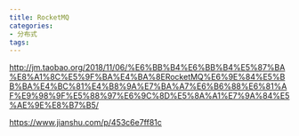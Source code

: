 ```yaml
---
title: RocketMQ
categories: 
- 分布式
tags:
---
```


http://jm.taobao.org/2018/11/06/%E6%BB%B4%E6%BB%B4%E5%87%BA%E8%A1%8C%E5%9F%BA%E4%BA%8ERocketMQ%E6%9E%84%E5%BB%BA%E4%BC%81%E4%B8%9A%E7%BA%A7%E6%B6%88%E6%81%AF%E9%98%9F%E5%88%97%E6%9C%8D%E5%8A%A1%E7%9A%84%E5%AE%9E%E8%B7%B5/

https://www.jianshu.com/p/453c6e7ff81c